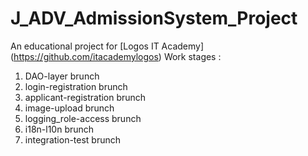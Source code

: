 # J_ADV_AdmissionSystem_Project
An educational project for [Logos IT Academy] (https://github.com/itacademylogos)
Work stages :
1) DAO-layer brunch
2) login-registration brunch
3) applicant-registration brunch
4) image-upload brunch
5) logging_role-access brunch
6) i18n-l10n brunch
7) integration-test brunch
